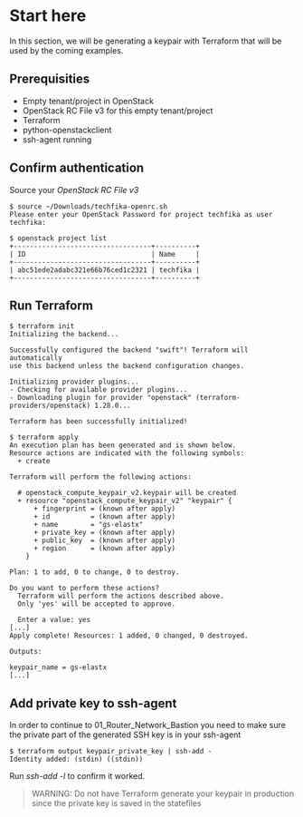 # Start here

In this section, we will be generating a keypair with Terraform that will be used by the coming examples.

## Prerequisities

* Empty tenant/project in OpenStack
* OpenStack RC File v3 for this empty tenant/project
* Terraform
* python-openstackclient
* ssh-agent running

## Confirm authentication

Source your *OpenStack RC File v3*

```shell
$ source ~/Downloads/techfika-openrc.sh
Please enter your OpenStack Password for project techfika as user techfika:
```

```shell
$ openstack project list
+----------------------------------+----------+
| ID                               | Name     |
+----------------------------------+----------+
| abc51ede2adabc321e66b76ced1c2321 | techfika |
+----------------------------------+----------+
```

## Run Terraform

```shell
$ terraform init
Initializing the backend...

Successfully configured the backend "swift"! Terraform will automatically
use this backend unless the backend configuration changes.

Initializing provider plugins...
- Checking for available provider plugins...
- Downloading plugin for provider "openstack" (terraform-providers/openstack) 1.28.0...

Terraform has been successfully initialized!
```

```shell
$ terraform apply
An execution plan has been generated and is shown below.
Resource actions are indicated with the following symbols:
  + create

Terraform will perform the following actions:

  # openstack_compute_keypair_v2.keypair will be created
  + resource "openstack_compute_keypair_v2" "keypair" {
      + fingerprint = (known after apply)
      + id          = (known after apply)
      + name        = "gs-elastx"
      + private_key = (known after apply)
      + public_key  = (known after apply)
      + region      = (known after apply)
    }

Plan: 1 to add, 0 to change, 0 to destroy.

Do you want to perform these actions?
  Terraform will perform the actions described above.
  Only 'yes' will be accepted to approve.

  Enter a value: yes
[...]
Apply complete! Resources: 1 added, 0 changed, 0 destroyed.

Outputs:

keypair_name = gs-elastx
[...]
```

## Add private key to ssh-agent

In order to continue to 01_Router_Network_Bastion you need to make sure the private part of the generated SSH key is in your ssh-agent

```shell
$ terraform output keypair_private_key | ssh-add -
Identity added: (stdin) ((stdin))
```

Run *ssh-add -l* to confirm it worked.

> WARNING: Do not have Terraform generate your keypair in production since the private key is saved in the statefiles
